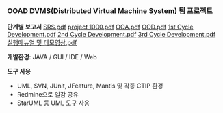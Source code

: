 ### OOAD DVMS(Distributed Virtual Machine System) 팀 프로젝트

**단계별 보고서**
[SRS.pdf](https://github.com/ksi05503/Object-Oriented-Analysis-and-Design/files/7126215/SRS.pdf)
[project 1000.pdf](https://github.com/ksi05503/Object-Oriented-Analysis-and-Design/files/7126201/project.1000.pdf)
[OOA.pdf](https://github.com/ksi05503/Object-Oriented-Analysis-and-Design/files/7126205/OOA.pdf)
[OOD.pdf](https://github.com/ksi05503/Object-Oriented-Analysis-and-Design/files/7126206/OOD.pdf)
[1st Cycle Development.pdf](https://github.com/ksi05503/Object-Oriented-Analysis-and-Design/files/7126207/1st.Cycle.Development.pdf)
[2nd Cycle Development.pdf](https://github.com/ksi05503/Object-Oriented-Analysis-and-Design/files/7126209/2nd.Cycle.Development.pdf)
[3rd Cycle Development.pdf](https://github.com/ksi05503/Object-Oriented-Analysis-and-Design/files/7126212/3rd.Cycle.Development.pdf)
[실행메뉴얼 및 데모영상.pdf](https://github.com/ksi05503/Object-Oriented-Analysis-and-Design/files/7126213/default.pdf)

**개발환경**: JAVA / GUI / IDE / Web

**도구 사용**

* UML, SVN, JUnit, JFeature, Mantis 및 각종 CTIP 환경
* Redmine으로 일감 공유
* StarUML 등 UML 도구 사용 







